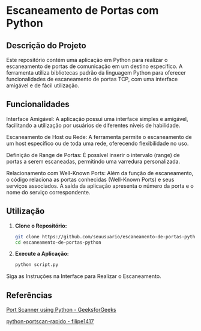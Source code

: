 # Escaneamento de Portas com Python

## Descrição do Projeto
Este repositório contém uma aplicação em Python para realizar o escaneamento de portas de comunicação em um destino específico. A ferramenta utiliza bibliotecas padrão da linguagem Python para oferecer funcionalidades de escaneamento de portas TCP, com uma interface amigável e de fácil utilização.

## Funcionalidades
Interface Amigável: A aplicação possui uma interface simples e amigável, facilitando a utilização por usuários de diferentes níveis de habilidade.

Escaneamento de Host ou Rede: A ferramenta permite o escaneamento de um host específico ou de toda uma rede, oferecendo flexibilidade no uso.

Definição de Range de Portas: É possível inserir o intervalo (range) de portas a serem escaneadas, permitindo uma varredura personalizada.

Relacionamento com Well-Known Ports: Além da função de escaneamento, o código relaciona as portas conhecidas (Well-Known Ports) e seus serviços associados. A saída da aplicação apresenta o número da porta e o nome do serviço correspondente.

## Utilização

1. **Clone o Repositório:**
   ```bash
   git clone https://github.com/seuusuario/escaneamento-de-portas-python.git
   cd escaneamento-de-portas-python

2. **Execute a Aplicação:**
   ```bash
   python script.py

Siga as Instruções na Interface para Realizar o Escaneamento.

## Referências
[Port Scanner using Python - GeeksforGeeks](https://www.geeksforgeeks.org/port-scanner-using-python/)

[python-portscan-rapido - filipe1417](https://github.com/filipe1417/python-portscan-rapido/tree/main)
